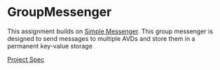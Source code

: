 # GroupMessenger


This assignment builds on <a href=https://github.com/kedarmp/SimpleMessenger>Simple Messenger</a>. This group messenger is designed to send messages to multiple AVDs and store them in a permanent key-value storage

<a href=https://docs.google.com/document/d/1iU2kCjM-XGsbDBRtaV24U1g10jKTe1jq5mplSK0hOtU/edit>Project Spec</a>
